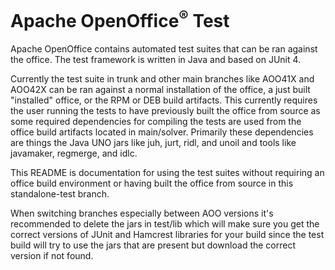 # Apache OpenOffice<sup>®</sup> Test
Apache OpenOffice contains automated test suites that can be ran against the office. The test framework is written in Java and based on JUnit 4. 

Currently the test suite in trunk and other main branches like AOO41X and AOO42X can be ran against a normal installation of the office, a just built "installed" office, or
the RPM or DEB build artifacts.
This currently requires the user running the tests to have previously built the office from source as some required dependencies for compiling the tests are used from the office build artifacts located in main/solver.
Primarily these dependencies are things the Java UNO jars like juh, jurt, ridl, and unoil and tools like javamaker, regmerge, and idlc.

This README is documentation for using the test suites without requiring an office build environment or having built the office from source in this standalone-test branch.


When switching branches especially between AOO versions it's recommended to delete the jars in test/lib which will make sure you get the correct versions of JUnit and Hamcrest libraries for your build since the test build will try to use the jars that are present but download the correct version if not found.
